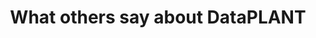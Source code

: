 ---
title: What others say about DataPLANT
icon: "tabler:quote"
href: "/articles/testimonials"
summary: "DataPLANT is a collaborative project. Here is what our partners say about us."
---
